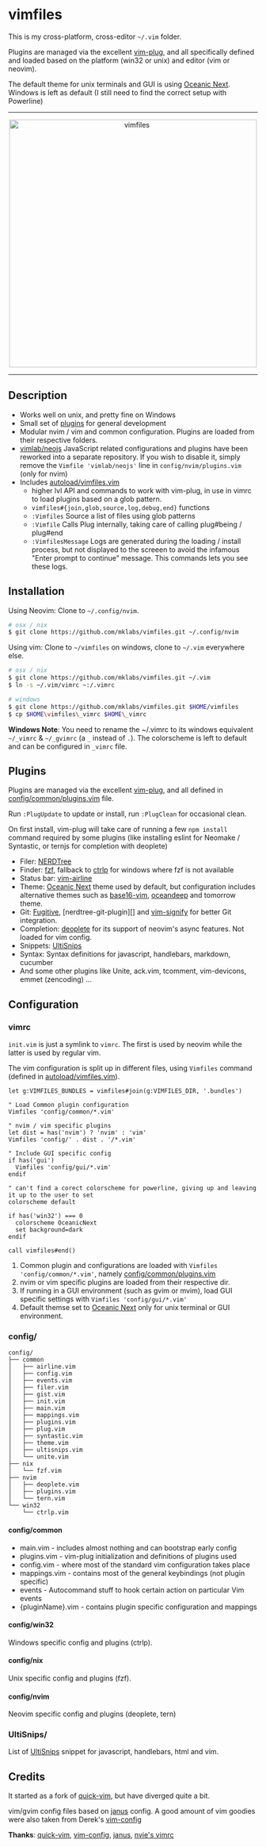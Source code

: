 # vimfiles

This is my cross-platform, cross-editor `~/.vim` folder.

Plugins are managed via the excellent
[vim-plug](https://github.com/junegunn/vim-plug), and all specifically defined
and loaded based on the platform (win32 or unix) and editor (vim or neovim).

The default theme for unix terminals and GUI is using [Oceanic Next][]. Windows
is left as default (I still need to find the correct setup with Powerline)

---

<div align="center">
  <img src="https://cdn.rawgit.com/mklabs/vimfiles/master/vim.png" alt="vimfiles"
    style="max-width:100%; height: 500px;" />
</div>

---

## Description

- Works well on unix, and pretty fine on Windows
- Small set of [plugins](#plugins) for general development
- Modular nvim / vim and common configuration. Plugins are loaded from their
  respective folders.
- [vimlab/neojs](https://github.com/vimlab/neojs) JavaScript related
  configurations and plugins have been reworked into a separate repository. If
  you wish to disable it, simply remove the `Vimfile 'vimlab/neojs'` line in
  `config/nvim/plugins.vim` (only for nvim)
- Includes [autoload/vimfiles.vim](./autoload/vimfiles.vim)
  - higher lvl API and commands to work with vim-plug, in use in vimrc to load
    plugins based on a glob pattern.
  - `vimfiles#{join,glob,source,log,debug,end}` functions
  - `:Vimfiles` Source a list of files using glob patterns
  - `:Vimfile` Calls Plug internally, taking care of calling plug#being / plug#end
  - `:VimfilesMessage` Logs are generated during the loading / install
    process, but not displayed to the screeen to avoid the infamous
    "Enter prompt to continue" message. This commands lets you see these
    logs.

## Installation

Using Neovim: Clone to `~/.config/nvim`.
```sh
# osx / nix
$ git clone https://github.com/mklabs/vimfiles.git ~/.config/nvim
```

Using vim: Clone to `~/vimfiles` on windows, clone to `~/.vim` everywhere else.

```sh
# osx / nix
$ git clone https://github.com/mklabs/vimfiles.git ~/.vim
$ ln -s ~/.vim/vimrc ~:/.vimrc

# windows
$ git clone https://github.com/mklabs/vimfiles.git $HOME/vimfiles
$ cp $HOME\vimfiles\_vimrc $HOME\_vimrc
```

**Windows Note**: You need to rename the ~/.vimrc to its windows equivalent
`~/_vimrc` & `~/_gvimrc` (a `_` instead of `.`). The colorscheme is left to
default and can be configured in `_vimrc` file.

## Plugins

Plugins are managed via the excellent
[vim-plug](https://github.com/junegunn/vim-plug), and all defined in
[config/common/plugins.vim] file.

Run `:PlugUpdate` to update or install, run `:PlugClean` for occasional clean.

On first install, vim-plug will take care of running a few `npm install`
command required by some plugins (like installing eslint for Neomake /
Syntastic, or ternjs for completion with deoplete)

- Filer: [NERDTree][]
- Finder: [fzf][], fallback to [ctrlp][] for windows where fzf is not available
- Status bar: [vim-airline][]
- Theme: [Oceanic Next][] theme used by default, but configuration includes
  alternative themes such as [base16-vim][], [oceandeep][] and tomorrow
  theme.
- Git: [Fugitive][], [nerdtree-git-plugin][] and [vim-signify][] for better Git integration.
- Completion: [deoplete][] for its support of neovim's async features. Not loaded for vim config.
- Snippets: [UltiSnips][]
- Syntax: Syntax definitions for javascript, handlebars, markdown, cucumber
- And some other plugins like Unite, ack.vim, tcomment, vim-devicons, emmet (zencoding) ...

[NERDTree]: https://github.com/scrooloose/nerdtree
[vim-airline]: https://github.com/vim-airline/vim-airline
[fzf]: https://github.com/junegunn/fzf.vim
[Oceanic Next]: https://github.com/mhartington/oceanic-next
[base16-vim]: https://github.com/chriskempson/base16-vim
[oceandeep]: https://github.com/vim-scripts/oceandeep
[tomorrow theme]: https://github.com/chriskempson/vim-tomorrow-theme
[Fugitive]: https://github.com/tpope/vim-fugitive
[vim-signify]: https://github.com/mhinz/vim-signify
[deoplete]: https://github.com/Shougo/deoplete.nvim
[UltiSnips]: https://github.com/sirver/ultisnips
[ctrlp]: https://github.com/ctrlpvim/ctrlp.vim

## Configuration

### vimrc

`init.vim` is just a symlink to `vimrc`. The first is used by neovim while the
latter is used by regular vim.

The vim configuration is split up in different files, using `Vimfiles` command
(defined in [autoload/vimfiles.vim](./autoload/vimfiles.vim)).

```vim
let g:VIMFILES_BUNDLES = vimfiles#join(g:VIMFILES_DIR, '.bundles')

" Load Common plugin configuration
Vimfiles 'config/common/*.vim'

" nvim / vim specific plugins
let dist = has('nvim') ? 'nvim' : 'vim'
Vimfiles 'config/' . dist . '/*.vim'

" Include GUI specific config
if has('gui')
  Vimfiles 'config/gui/*.vim'
endif

" can't find a corect colorscheme for powerline, giving up and leaving it up to the user to set
colorscheme default

if has('win32') === 0
  colorscheme OceanicNext
  set background=dark
endif

call vimfiles#end()
```

1. Common plugin and configurations are loaded with `Vimfiles
   'config/common/*.vim'`, namely [config/common/plugins.vim][]
2. nvim or vim specific plugins are loaded from their respective dir.
3. If running in a GUI environment (such as gvim or mvim), load GUI specific
   settings with `Vimfiles 'config/gui/*.vim'`
4. Default themse set to [Oceanic Next][] only for unix terminal or GUI environment.

### config/

```
config/
├── common
│   ├── airline.vim
│   ├── config.vim
│   ├── events.vim
│   ├── filer.vim
│   ├── gist.vim
│   ├── init.vim
│   ├── main.vim
│   ├── mappings.vim
│   ├── plugins.vim
│   ├── plug.vim
│   ├── syntastic.vim
│   ├── theme.vim
│   ├── ultisnips.vim
│   └── unite.vim
├── nix
│   └── fzf.vim
├── nvim
│   ├── deoplete.vim
│   ├── plugins.vim
│   └── tern.vim
└── win32
    └── ctrlp.vim
```

#### config/common

- main.vim - includes almost nothing and can bootstrap early config
- plugins.vim - vim-plug initialization and definitions of plugins used
- config.vim - where most of the standard vim configuration takes place
- mappings.vim - contains most of the general keybindings (not plugin specific)
- events - Autocommand stuff to hook certain action on particular Vim events
- {pluginName}.vim - contains plugin specific configuration and mappings

#### config/win32

Windows specific config and plugins (ctrlp).

#### config/nix

Unix specific config and plugins (fzf).

#### config/nvim

Neovim specific config and plugins (deoplete, tern)

### UltiSnips/

List of [UltiSnips][] snippet for javascript, handlebars, html and vim.

## Credits

It started as a fork of [quick-vim][], but have diverged quite a bit.

vim/gvim config files based on [janus][] config. A good amount of vim goodies
were also taken from Derek's [vim-config][]

**Thanks**: [quick-vim][], [vim-config][], [janus][], [nvie's vimrc][]

[vim-config]: https://github.com/derekwyatt/vim-config/
[janus]: http://github.com/carlhuda/janus
[quick-vim]: https://github.com/brianleroux/quick-vim/
[nvie's vimrc]: https://github.com/nvie/vimrc
[config/common/plugins.vim]: ./config/common/plugins.vim
